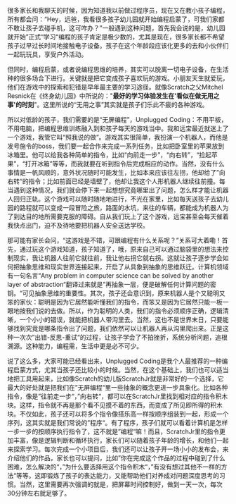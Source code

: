 
很多家长和我聊天的时候，因为知道我以前做过程序员，现在又在教小孩子编程，所有都会问：“Hey，远爸，我看很多孩子幼儿园就开始编程启蒙了，可我们家都不敢让孩子去碰手机，这可咋办？”一般遇到这种问题，首先我会说的是，幼儿园就开始”正式“学习“编程的孩子肯定是极少数的，尤其是现在，很多家长都不希望孩子过早过长时间地接触电子设备。孩子在这个年龄段应该化更多的去和小伙伴们一起玩玩具，享受户外活动。

但同时，编程启蒙，或者说编程思维的培养，其实可以脱离一切电子设备，在生活种的很多场合下进行。关键就是把它变成孩子喜欢玩的游戏。小朋友天生就爱玩，他们在游戏中的探索和犯错是早年最主要的学习途径。就像Scratch之父Mitchel Resnick在《终身幼儿园》中所说的："**最好的学习体验发生在'看似在做无用之事'的时刻**"。这里所说的“无用之事”其实就是孩子们乐此不疲的各种游戏。

所以对低龄的孩子，我们需要的是“无屏编程”，Unplugged Coding：不用平板，不用电脑，把编程思维训练融入到和孩子每天的游戏当中。我和远宝最近就迷上了一个游戏，我管它叫“照我说的做”。游戏其实很简单，我扮演一个机器人，而他是发号施令的boss，我们要一起合作来完成一系列任务，比如把卧室里的苹果放到冰箱里。他可以给我各种简单的指令，比如“向前走一步”，“向右转”，“捡起苹果”，“打开冰箱”等等，而我就要在听到指令后完成相应的动作。当然，没有什么事情是一帆风顺的，意外状况随时可能发生，比如本来应该往左拐，他却给了”向右转“的指令；比如前面已经是墙壁了，他却让我这个人形机器人继续往前撞。每当遇到这种情况，我们就会停下来一起想想究竟哪里出了问题，怎么样才能让机器人回归正轨。这个游戏可以随时随地地进行，不光在家里，比如每天送孩子去幼儿园的路程就可以变成一段冒险之旅，路面的水坑，来往的车辆，都能成为机器人为了到达目的地所需要克服的障碍。自从我们玩上了这个游戏，远宝甚至会每天催着我快点出门，迫不及待地要把机器人安全送达学校。

那可能有家长会问，“这游戏是不错，可跟编程有什么关系呢？”关系可大着嘞！首先，通过玩这个游戏知道，孩子知道了，哦，原来自己可以通过脑袋里的想法来控制现实，我让机器人往前它就往前，我让他右拐它就右拐。这就让孩子逐步学会如何把抽象思维和现实世界连接起来，开启了从具象到抽象的思维跃迁。计算机领域有一句名言“Any problem in computer science can be solved by another layer of abstraction“翻译过来就是”再抽象一层，便是破解任何计算问题的密钥。“可见抽象思维的重要性。其次，孩子还会意识到，原来机器人是个又聪明又笨的家伙：聪明是因为它居然能听懂我们的指令，而笨又是因为它居然只能一板一眼地按我们说的去做。所以，作为聪明的人类，我们的指令必须顺序正确，逻辑清晰，一个小小的错误，就能把机器人带沟里去。当然，这也不是世界末日，只要能够找到究竟是哪条指令出了问题，我们依然可以让机器人再从沟里爬出来。正是这种一次次”出错-反思-重试“的过程，让孩子学会了不拍挫折，系统分析问题，追根溯源。这种能力，编程需，生活中更是必不可少。

说了这么多，大家可能已经看出来，Unplugged Coding是我个人最推荐的一种编程启蒙方式，尤其当孩子还比较小的时候。当然，在这个基础上，我们也可以适当地把工具用起来，比如像Scratch的幼儿版ScratchJr就是非常好的一个选择，它最大的好处就是把我们在”无屏编程“里一些抽象的概念更进一步具象化。比如各种指令，像是”往前走一步“，”向右转“，都可以在ScratchJr里找到相对应的指令积木块。这样，指令就不再是那个看不见摸不着的东西，而变成了所见即所得的积木块。不仅如此，孩子还可以将多个指令像搭乐高一样按顺序组装到一起，形成一个序列，这其实就是我们常说的”程序“。有了程序，孩子们就可以看着计算机是怎样一步一步的按顺序执行指令了，这不就是”编程“嘛！而且，ScratchJr里的指令更加丰富，像是逻辑判断和循环执行，家长们可以随着孩子年龄的增长，和他们一起来探索学习。每次完成一个小项目后，我们还可以让孩子开一场小小的发布会，来介绍他们的作品，家长也可以提问，比如”你在完成这个作品的过程中碰到了什么困难，怎么解决的“，”为什么要选择用这个指令积木“，”有没有想过其他不一样的方法“等等。这即锻炼了孩子的表达能力，又能帮助他们对养成对问题深度思考的习惯。当然，这里需要再次强调的就是，把屏幕时间控制好，做到一天一次，每次30分钟左右就足够了。






